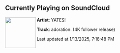 ## Currently Playing on SoundCloud

[<img align="left" width="100" src="https://i1.sndcdn.com/artworks-SUneEHBTcgOTcse2-T81udQ-t500x500.jpg">](https://soundcloud.com/drewyates/adoration)

**Artist**: YATES! 

**Track**: adoration. (4K follower release)

Last updated at 1/13/2025, 7:18:48 PM
